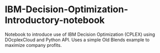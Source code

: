 # IBM-Decision-Optimization-Introductory-notebook
Notebook to introduce use of IBM Decision Optimization (CPLEX) using DOcplexCloud and Python API. Uses a simple Old Blends example to maximize company profits. 
